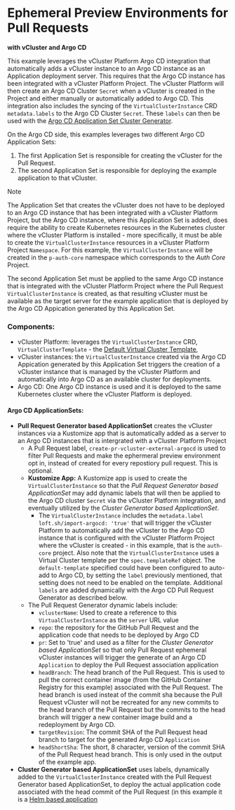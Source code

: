 # Ephemeral Preview Environments for Pull Requests 

**with vCluster and Argo CD**

This example leverages the vCluster Platform Argo CD integration that automatically adds a vCluster instance to an Argo CD instance as an Application deployment server. This requires that the Argo CD instance has been integrated with a vCluster Platform Project. The vCluster Platform will then create an Argo CD Cluster `Secret` when a vCluster is created in the Project and either manually or automatically added to Argo CD. This integration also includes the syncing of the `VirtualClusterInstance` CRD `metadata.labels` to the Argo CD Cluster `Secret`. These `labels` can then be used with the [Argo CD Application Set Cluster Generator](https://argo-cd.readthedocs.io/en/stable/operator-manual/applicationset/Generators-Cluster/#pass-additional-key-value-pairs-via-values-field).

On the Argo CD side, this examples leverages two different Argo CD Application Sets: 
1. The first Application Set is responsible for creating the vCluster for the Pull Request.
2. The second Application Set is responsible for deploying the example application to that vCluster.

> [!NOTE]
> The Application Set that creates the vCluster does not have to be deployed to an Argo CD instance that has been integrated with a vCluster Platform Project, but the Argo CD instance, where this Application Set is added, does require the ability to create Kubernetes resources in the Kubernetes cluster where the vCluster Platform is installed - more specifically, it must be able to create the `VirtualClusterInstance` resources in a vCluster Platform Project `Namespace`. For this example, the `VirtualClusterInstance` will be created in the `p-auth-core` namespace which corresponds to the *Auth Core* Project.
>
> The second Application Set must be applied to the same Argo CD instance that is integrated with the vCluster Platform Project where the Pull Request `VirtualClusterInstance` is created, as that resulting vCluster must be available as the target server for the example application that is deployed by the Argo CD Appication generated by this Application Set.

### Components:
- vCluster Platform: leverages the `VirtualClusterInstance` CRD, `VirtualClusterTemplate` - the [Default Virtual Cluster Template](https://github.com/loft-demos/vcluster-platform-demo-app-template/blob/main/vcluster-gitops/virtual-cluster-templates/vcluster-templates.yaml#L30), 
- vCluster instances: the `VirtualClusterInstance` created via the Argo CD Appication generated by this Application Set triggers the creation of a vCluster instance that is managed by the vCluster Platform and automatically into Argo CD as an available cluster for deployments.
- Argo CD: One Argo CD instance is used and it is deployed to the same Kubernetes cluster where the vCluster Platform is deployed.
  
#### Argo CD ApplicationSets:
- **Pull Request Generator based ApplicationSet** creates the vCluster instances via a Kustomize app that is automatically added as a server to an Argo CD instances that is intergrated with a vCluster Platform Project
  - A Pull Request label, `create-pr-vcluster-external-argocd` is used to filter Pull Requests and make the ephermeral preview environment opt in, instead of created for every repostiory pull request. This is optional.
  - **Kustomize App:** A Kustomize app is used to create the `VirtualClusterInstance` so that the *Pull Request Generator based ApplicationSet* may add dynamic labels that will then be applied to the Argo CD cluster `Secret` via the vCluster Platform integration, and eventually utilized by the *Cluster Generator based ApplicationSet*.
    - The `VirtualClusterInstance` includes the `metadata.label` `loft.sh/import-argocd: 'true'` that will trigger the vCluster Platform to automatically add the vCluster to the Argo CD instance that is configured with the vCluster Platform Project where the vCluster is created - in this example, that is the `auth-core` project. Also note that the `VirtualClusterInstance` uses a Virtual Cluster template per the `spec.templateRef` object. The `default-template` specified could have been configured to auto-add to Argo CD, by setting the `label` previously mentioned, that setting does not need to be enabled on the template. Additional `labels` are added dynamically with the Argo CD Pull Request Generator as described below.
  - The Pull Request Generator dynamic labels include:
    - `vclusterName`: Used to create a reference to this `VirtualClusterInstance` as the `server` URL value
    - `repo`: the repository for the GitHub Pull Request and the application code that needs to be deployed by Argo CD
    - `pr`: Set to 'true' and used as a filter for the *Cluster Generator based ApplicationSet* so that only Pull Request ephemeral vCluster instances will trigger the generate of an Argo CD `Application` to deploy the Pull Request association application
    - `headBranch`: The head branch of the Pull Request. This is used to pull the correct container image (from the GitHub Container Registry for this example) associated with the Pull Request. The head branch is used insteat of the commit sha because the Pull Request vCluster will not be recreated for any new commits to the head branch of the Pull Request but the commits to the head branch will trigger a new container image build and a redeployment by Argo CD.
    - `targetRevision`: The commit SHA of the Pull Request head branch to target for the generated Argo CD `Application`
    - `headShortSha`: The short, 8 character, version of the commit SHA of the Pull Request head branch. This is only used in the output of the example app.
- **Cluster Generator based ApplicationSet** uses labels, dynamically added to the `VirtualClusterInstance` created with the Pull Request Generator based ApplicationSet, to deploy the actual application code associated with the head commit of the Pull Request (in this example it is a [Helm based application](../../../helm-chart/)

